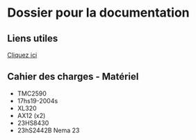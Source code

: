 # Dossier pour la documentation

## Liens utiles 

[Cliquez ici](Liens_utiles.md)

## Cahier des charges - Matériel


* TMC2590
* 17hs19-2004s
* XL320
* AX12 (x2)
* 23HS8430
* 23hS2442B Nema 23

